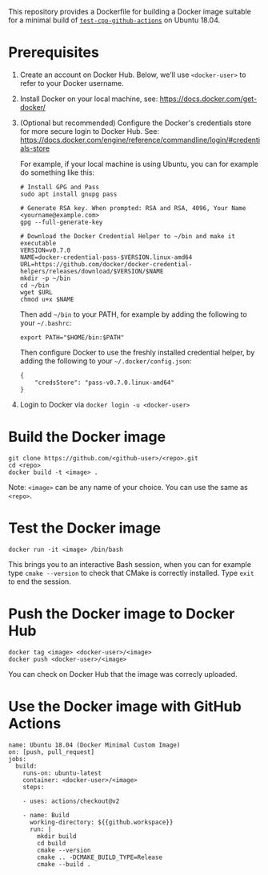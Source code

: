 This repository provides a Dockerfile for building a Docker image suitable for
a minimal build of
[`test-cpp-github-actions`](https://github.com/dalboris/test-cpp-github-actions)
on Ubuntu 18.04.

# Prerequisites

1. Create an account on Docker Hub.
   Below, we'll use `<docker-user>` to refer to your Docker username.

2. Install Docker on your local machine, see: https://docs.docker.com/get-docker/

3. (Optional but recommended) Configure the Docker's credentials store for
   more secure login to Docker Hub. See: https://docs.docker.com/engine/reference/commandline/login/#credentials-store

   For example, if your local machine is using Ubuntu, you can for example do something like this:

   ```
   # Install GPG and Pass
   sudo apt install gnupg pass

   # Generate RSA key. When prompted: RSA and RSA, 4096, Your Name <yourname@example.com>
   gpg --full-generate-key

   # Download the Docker Credential Helper to ~/bin and make it executable
   VERSION=v0.7.0
   NAME=docker-credential-pass-$VERSION.linux-amd64
   URL=https://github.com/docker/docker-credential-helpers/releases/download/$VERSION/$NAME
   mkdir -p ~/bin
   cd ~/bin
   wget $URL
   chmod u+x $NAME
   ```

   Then add `~/bin` to your PATH, for example by adding the following to your `~/.bashrc`:

   ```
   export PATH="$HOME/bin:$PATH"
   ```

   Then configure Docker to use the freshly installed credential helper,
   by adding the following to your `~/.docker/config.json`:

   ```
   {
       "credsStore": "pass-v0.7.0.linux-amd64"
   }
   ```

4. Login to Docker via `docker login -u <docker-user>`

# Build the Docker image

```
git clone https://github.com/<github-user>/<repo>.git
cd <repo>
docker build -t <image> .
```

Note: `<image>` can be any name of your choice. You can use the same as `<repo>`.

# Test the Docker image

```
docker run -it <image> /bin/bash
```

This brings you to an interactive Bash session, when you can for example type
`cmake --version` to check that CMake is correctly installed. Type `exit` to end
the session.

# Push the Docker image to Docker Hub

```
docker tag <image> <docker-user>/<image>
docker push <docker-user>/<image>
```

You can check on Docker Hub that the image was correcly uploaded.

# Use the Docker image with GitHub Actions

```
name: Ubuntu 18.04 (Docker Minimal Custom Image)
on: [push, pull_request]
jobs:
  build:
    runs-on: ubuntu-latest
    container: <docker-user>/<image>
    steps:

    - uses: actions/checkout@v2

    - name: Build
      working-directory: ${{github.workspace}}
      run: |
        mkdir build
        cd build
        cmake --version
        cmake .. -DCMAKE_BUILD_TYPE=Release
        cmake --build .
```

